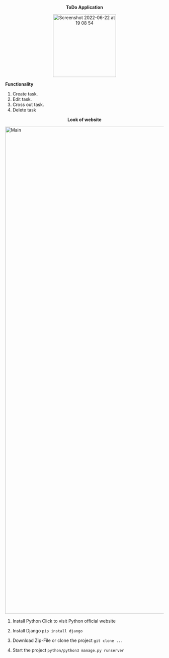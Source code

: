 <p align="center"><strong>ToDo Application</strong></p>
 <p align="center">
  <img width="200" alt="Screenshot 2022-06-22 at 19 08 54" src="https://user-images.githubusercontent.com/88438873/175084734-93262612-7bba-4eee-8d77-c6d5e8d210c1.jpeg">
  
</p>

**Functionality**
1. Create task.
2. Edit task.
3. Cross out task.
4. Delete task

<p align="center"><strong>Look of website</strong></p>
<img width="1552" alt="Main" src="https://user-images.githubusercontent.com/88438873/175081864-bda8ff2f-8e7b-4cc6-aff9-61e56ffe09a7.png">

1. Install Python
Click to visit Python official website

2. Install Django
 ```pip install django```

3. Download Zip-File or clone the project
```git clone ...```

4. Start the project
```python/python3 manage.py runserver```

